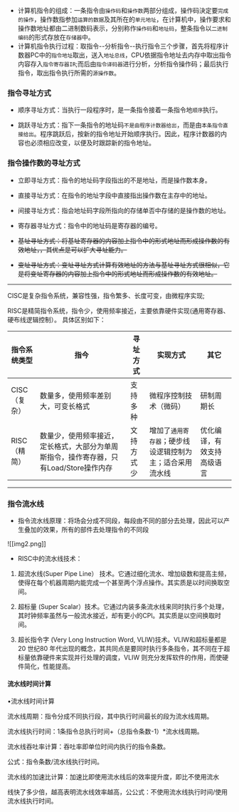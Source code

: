 - 计算机指令的组成：一条指令由`操作码`和`操作数`两部分组成，操作码決定要`完成的操作`，操作数指参加`运算的数据`及其所在的`单元地址`，在计算机中，操作要求和操作数地址都由二进制数码表示，分别称作`操作码`和`地址码`，整条指令以`二进制编码`的形式存放在`存储器`中。
- 计算机指令执行过程：取指令--分析指令--执行指令三个步骤，首先将程序计数器PC中的`指令地址`取出，送入`地址总线`，CPU依据指令地址去内存中取出指令内容存入`指令寄存器IR`;而后由`指令译码器`进行分析，分析指令操作码；最后执行指令，取出指令执行所需的`源操作数`。

### 指令寻址方式

- 顺序寻址方式：当执行一段程序时，是一条指令接着一条指令地`顺序`执行。

- 跳跃寻址方式：指下一条指令的地址码`不是由程序计数器给出`，而是由`本条指令直接给出`。程序跳跃后，按新的指令地址开始顺序执行。因此，程序计数器的内容也必须相应改变，以便及时跟踪新的指令地址。

### 指令操作数的寻址方式
- 立即寻址方式：指令的地址码字段指出的不是地址，而是操作数本身。

- 直接寻址方式：在指令的地址字段中直接指出操作数在主存中的地址。

- 间接寻址方式：指会地址码字段所指向的存储单否中存储的是操作数的地址。

- 寄存器寻址方式：指令中的地址码是寄存器的编号。

- ~~基址寻址方式：将基址寄存器的内容加上指令中的形式地址而形成操作数的有效地址，，其优点是可以扩大寻址能力。~~

- ~~变址寻址方式：变址寻址方式计算有效地址的方法与基址寻址方式很相似，它是将变址寄存器的内容加上指令中的形式地址而形成操作数的有效地址。~~



-------
CISC是复杂指令系统，兼容性强，指令繁多、长度可变，由微程序实现;

RISC是精简指令系统，指令少，使用频率接近，主要依靠硬件实现(通用寄存器、硬布线逻辑控制）。
具体区别如下：

|指令系统类型|指今|寻址方式|实现方式|其它|
|---|---|---|---|---|
|CISC（复杂）|数量多，使用频率差别大，可变长格式|支持多种|微程序控制技术（微码）|研制周期长|
|RISC（精简）|数量少，使用频率接近，定长格式，大部分为单周斯指令，操作寄存器，只有Load/Store操作内存|文持方式少|增加了`通用寄存器`；硬步线设逻辑控制为主；适合采用流水线|优化编译，有效支持高级语言|


---
### 指令流水线
- 指令流水线原理：将场会分成不同段，每段由不同的部分去处理，因此可以产生叠加的效果，所有的部件去处理指令的不同段

![[img2.png]]
- RISC中的流水线技术：

1. 超流水线(Super Pipe Line） 技术。它通过细化流水、增加级数和提高主频，使得在每个机器周期内能完成一个甚至两个浮点操作。其实质是以时间换取空间。

2. 超标量 (Super Scalar）技术。它通过内装多条流水线来同时执行多个处理，其时钟频率虽然与一般流水接近，却有更小的CPl。其实质是以空间换取时间。

3. 超长指令字 (Very Long Instruction Word, VLIW)技术。VLIW和超标量都是20 世纪80 年代出现的概念，其共同点是要同时执行多条指令，其不同在于超标量依靠硬件来实现并行处理的调度，VLIW 则充分发挥软件的作用，而使硬件简化，性能提高。

#### 流水线时间计算

•流水线时间计算

流水线周期：指令分成不同执行段，其中执行时间最长的段为流水线周期。

流水线执行时间：1条指令总执行时间+（总指令条数-1）*流水线周期。

流水线吞吐率计算：吞吐率即单位时间内执行的指令条数。

公式：指令条数/流水线执行时间。

流水线的加速比计算：加速比即使用流水线后的效率提升度，即比不使用流水

线快了多少倍，越高表明流水线效率越高，公公式：不使用流水线执行时间/使用流水线执行时间。




